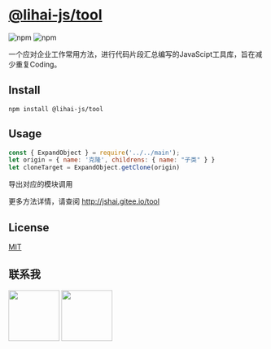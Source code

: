 # [@lihai-js/tool](http://jshai.gitee.io/tool)

![npm](https://img.shields.io/npm/v/@lihai-js/tool)
![npm](https://img.shields.io/npm/dt/@lihai-js/tool)

一个应对企业工作常用方法，进行代码片段汇总编写的JavaScipt工具库，旨在减少重复Coding。



## Install

```shell
npm install @lihai-js/tool
```



## Usage

```js
const { ExpandObject } = require('../../main');
let origin = { name: '克隆', childrens: { name: "子类" } }
let cloneTarget = ExpandObject.getClone(origin)
```
导出对应的模块调用

更多方法详情，请查阅 http://jshai.gitee.io/tool



## License

[MIT](http://opensource.org/licenses/MIT)



## 联系我

<img  style="width:100px;margin-left:0px;" src="https://p.pstatp.com/origin/pgc-image/29967bee4e704232bba5f2c0362dcfaa"/>

<img style="width:100px;margin-left:0px" src="https://p.pstatp.com/origin/pgc-image/291938e6f6294b05aa6862c147e9b74d">

